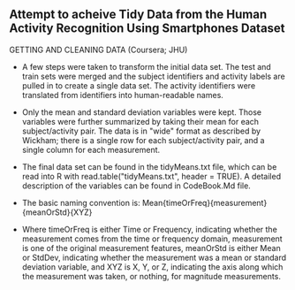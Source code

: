 ## Attempt to acheive Tidy Data from the Human Activity Recognition Using Smartphones Dataset 

 GETTING AND CLEANING DATA (Coursera; JHU)

* A few steps were taken to transform the initial data set. The test and train sets were merged and the 
  subject identifiers and activity labels are pulled in to create a single data set. The activity identifiers 
  were translated from identifiers into human-readable names. 
* Only the mean and standard deviation variables 
  were kept. Those variables were further summarized by taking their mean for each subject/activity pair. 
  The data is in "wide" format as described by Wickham; there is a single row for each subject/activity pair, 
  and a single column for each measurement.

* The final data set can be found in the tidyMeans.txt file, which can be read into R with 
  read.table("tidyMeans.txt", header = TRUE). A detailed description of the variables can be found in CodeBook.Md file.
* The basic naming convention is: Mean{timeOrFreq}{measurement}{meanOrStd}{XYZ}

* Where timeOrFreq is either Time or Frequency, indicating whether the measurement comes from the time or frequency 
 domain, measurement is one of the original measurement features, meanOrStd is either Mean or StdDev, indicating 
 whether the measurement was a mean or standard deviation variable, and XYZ is X, Y, or Z, indicating the axis along 
 which the measurement was taken, or nothing, for magnitude measurements.